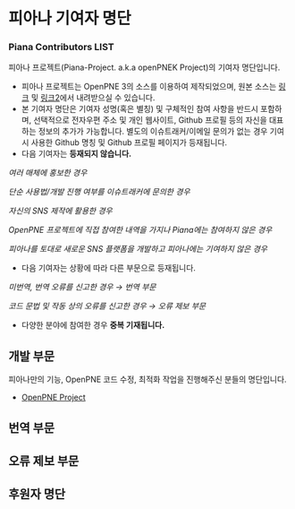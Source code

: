 # 피아나 기여자 명단
### Piana Contributors LIST
피아나 프로젝트(Piana-Project. a.k.a openPNEK Project)의 기여자 명단입니다.

 * 피아나 프로젝트는 OpenPNE 3의 소스를 이용하여 제작되었으며, 원본 소스는 [링크](https://github.com/openpne/openpne3) 및 [링크2](http://openpne.jp)에서 내려받으실 수 있습니다.
 * 본 기여자 명단은 기여자 성명(혹은 별칭) 및 구체적인 참여 사항을 반드시 포함하며, 선택적으로 전자우편 주소 및 개인 웹사이트, Github 프로필 등의 자신을 대표하는 정보의 추가가 가능합니다. 별도의 이슈트래커/이메일 문의가 없는 경우 기여시 사용한 Github 명칭 및 Github 프로필 페이지가 등재됩니다.
 * 다음 기여자는 **등재되지 않습니다.**

*여러 매체에 홍보한 경우*

*단순 사용법/개발 진행 여부를 이슈트래커에 문의한 경우*

*자신의 SNS 제작에 활용한 경우*

*OpenPNE 프로젝트에 직접 참여한 내역을 가지나 Piana에는 참여하지 않은 경우*

*피아나를 토대로 새로운 SNS 플랫폼을 개발하고 피아나에는 기여하지 않은 경우*

 * 다음 기여자는 상황에 따라 다른 부문으로 등재됩니다.

*미번역, 번역 오류를 신고한 경우 → 번역 부문*

*코드 문법 및 작동 상의 오류를 신고한 경우 → 오류 제보 부문*

 * 다양한 분야에 참여한 경우 **중복 기재됩니다.**

## 개발 부문
피아나만의 기능, OpenPNE 코드 수정, 최적화 작업을 진행해주신 분들의 명단입니다.
 * [OpenPNE Project](http://openpne.jp)
## 번역 부문
## 오류 제보 부문
## 후원자 명단
